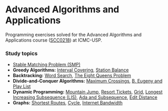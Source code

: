 # Advanced Algorithms and Applications
Programming exercises solved for the Advanced Algorithms and Applications course ([SCC0218](https://uspdigital.usp.br/jupiterweb/obterDisciplina?nomdis=&sgldis=SCC0218)) at ICMC-USP. 

### Study topics
- [Stable Matching Problem (SMP)](/E01/)
- **Greedy Algorithms:** [Interval Covering](/E02/), [Station Balance](/E03/)
- **Backtracking:** [Word Search](/E04/), [The Eight Queens Problem](/E05/)
- **Divide-and-Conquer Algorithms:** [Maximum Crossings](/E06/), [B. Eugeny and Play List](/E07/)
- **Dynamic Programming:** [Mountain Jump](/E08/), [Resort Tickets](/E09/), [Grid](/E10/), [Longest Increasing Subsequence (LIS)](/E11/), [Ada and Subsequence](/E12/), [Edit Distance](/E13/)
- **Graphs:** [Shortest Routes](/E14/), [Cycle](/E15/), [Internet Bandwidth](/E16/)